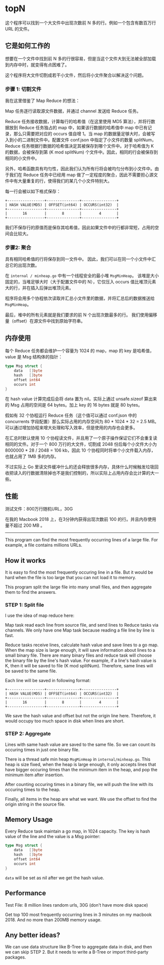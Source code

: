 # topN

这个程序可以找到一个大文件中出现次数前 N 多的行。例如一个包含有数百万行 URL 的文件。

## 它是如何工作的

想要在一个文件中找到前 N 多的行很容易，但是当这个文件大到无法被全部加载到内存中时，就变得有点困难了。

这个程序将大文件切割成若干小文件，然后将小文件聚合以解决这个问题。

### 步骤 1: 切割文件

我在这里借鉴了 Map Reduce 的想法：

Map 任务逐行读取源文件数据，并通过 channel 发送给 Reduce 任务。

Reduce 任务接收数据，计算每行的哈希值（在这里使用 MD5 算法），并将行数据放到 Reduce 任务独占的 map 中，如果该行数据的哈希值中 map 中已有记录，那么只需要把对应的 occurs 值自增 1。当 map 的数据量足够大时，会被写入到小的二进制文件中。配置文件 conf.json 中指定了小文件的数量 splitNum，Reduce 任务根据行数据的哈希值决定其被保存到哪个文件中。对于哈希值为 K 的数据，会被保存到第 (K mod splitNum) 个文件中。因此，相同的行会被保存到相同的小文件中。

另外，哈希函数具有均匀性，因此我们认为所有行将会被均匀分布到小文件中。由于我们在 Reduce 任务中已经用 map 做了一定程度的聚合，因此不需要担心源文件中有大量重复的行，使得我们的某几个小文件特别大。

每一行会被以如下格式保存：

```
+-----------------+---------------+----------------+
| HASH VALUE(MD5) | OFFSET(int64) | OCCURS(int32)  |
+-----------------+---------------+----------------+
|       16        |       8       |        4       |
+-----------------+---------------+----------------+
```

我们不保存行的原值而是保存其哈希值，因此如果文件中的行都非常短，占用的空间会比较大。

### 步骤2: 聚合

具有相同哈希值的行将保存到同一文件中。 因此，我们可以在同一个小文件中汇总它的出现次数。

在 `internal / minheap.go` 中有一个线程安全的最小堆 `MsgMinHeap`。 该堆是大小固定的，当堆足够大时（大于配置文件中的 N），它仅压入 occurs 值比堆顶元素大的行，并在插入后弹出堆顶元素。

程序将会用多个协程依次读取并汇总小文件里的数据，并将汇总后的数据推送给`MsgMinHeap`。

最后，堆中的所有元素就是我们要求的前 N 个出现次数最多的行。 我们使用偏移量（offset）在源文件中找到原始字符串。

## 内存使用

每个 Reduce 任务都会维护一个容量为 1024 的 map，map 的 key 是哈希值，value 是 Msg 结构体的指针：

```Go
type Msg struct {
	data   []byte
	hash   []byte
	offset int64
	occurs int
}
```

在 hash value 计算完成后会将 data 置为 nil。实际上通过 unsafe.sizeof 算出来的 Msg 占用的空间是 64 bytes。加上 key 的 16 bytes 就是 80 bytes。

假如有 32 个协程运行 Reduce 任务（这个值可以通过 conf.json 中的 concurrents 字段配置）那么实际占用的内存空间为 80 * 1024 * 32 = 2.5 MB。可以通过增加协程来增大处理和写入效率，但是使用的内存也会更多。

在汇总时默认使用 10 个协程读文件，并且用了一个原子操作保证它们不会重复读相同的文件。对于一个 800 万行的大文件，切割成 2048 份后每个小文件大小为 8000000 * 28 / 2048 = 106 kb，因此 10 个协程同时将单个小文件载入内存，也就占用了 1MB 多的内存。

不过实际上 Go 里读文件缓冲什么的还会释放很多内存，具体什么时候触发垃圾回收把读入的行数据清除掉也不是我们控制的，所以实际上占用内存会比计算的大一些。

## 性能

测试文件：800万行随机URL，30G

在我的 Macbook 2018 上，在3分钟内获得出现次数前 100 的行。并且内存使用量不超过 200 MB  。


---

This program can find the most frequently occurring lines of a large file. For example, a file contains millions URLs.

## How it works

It is easy to find the most frequently occuring line in a file. But it would be hard when the file is too large that you can not load it to memory.

This program split the large file into many small files, and then aggregate them to find the answers.

### STEP 1: Split file

I use the idea of map reduce here:

Map task read each line from source file, and send lines to Reduce tasks via channels. We only have one Map task because reading a file line by line is fast.

Reduce tasks receive lines, calculate hash value and save lines to a go map. When the map size is large enough, it will save information about lines to a small binary file. There are many binary files and reduce task will choose the binary file by the line's hash value. For example, if a line's hash value is K, then it will be saved to file (K mod splitNum). Therefore, same lines will be saved to the same file.

Each line will be saved in following format:

```
+-----------------+---------------+----------------+
| HASH VALUE(MD5) | OFFSET(int64) | OCCURS(int32)  |
+-----------------+---------------+----------------+
|       16        |       8       |        4       |
+-----------------+---------------+----------------+
```

We save the hash value and offset but not the origin line here. Therefore, it would occupy too much space in disk when lines are short.

### STEP 2: Aggregate

Lines with same hash value are saved to the same file. So we can count its occuring times in just one binary file. 

There is a thread safe min heap `MsgMinHeap` in `internal/minheap.go`. This heap is size fixed, when the heap is large enough, it only accepts lines that have bigger occuring times than the minimum item in the heap, and pop the minimum item after insertion. 

After counting occuring times in a binary file, we will push the line with its occuring times to the heap.

Finally, all items in the heap are what we want. We use the offset to find the origin string in the source file.

## Memory Usage

Every Reduce task maintain a go map, in 1024 capacity. The key is hash value of the line and the value is a Msg pointer:

```Go
type Msg struct {
	data   []byte
	hash   []byte
	offset int64
	occurs int
}
```

`data` will be set as nil after we get the hash value. 

## Performance

Test File: 8 million lines random urls, 30G (don't have more disk space)

Get top 100 most frequently occurring lines in 3 minutes on my macbook 2018. And no more than 200MB memory usage.

## Any better ideas?

We can use data structure like B-Tree to aggregate data in disk, and then we can skip STEP 2. But it needs to write a B-Tree or import third-party packages.